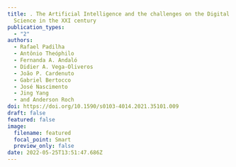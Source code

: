 ```yaml
---
title: . The Artificial Intelligence and the challenges on the Digital Forensics
  Science in the XXI century
publication_types:
  - "2"
authors:
  - Rafael Padilha
  - Antônio Theóphilo
  - Fernanda A. Andaló
  - Didier A. Vega-Oliveros
  - João P. Cardenuto
  - Gabriel Bertocco
  - José Nascimento
  - Jing Yang
  - and Anderson Roch
doi: https://doi.org/10.1590/s0103-4014.2021.35101.009
draft: false
featured: false
image:
  filename: featured
  focal_point: Smart
  preview_only: false
date: 2022-05-25T13:51:47.686Z
---
```

